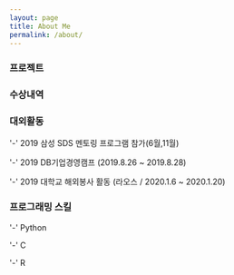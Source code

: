 ```yaml
---
layout: page
title: About Me
permalink: /about/
---
```



### 프로젝트


### 수상내역


### 대외활동
'-' 2019 삼성 SDS 멘토링 프로그램 참가(6월,11월)

'-' 2019 DB기업경영캠프 (2019.8.26 ~ 2019.8.28)

'-' 2019 대학교 해외봉사 활동 (라오스 / 2020.1.6 ~ 2020.1.20)


### 프로그래밍 스킬
'-' Python

'-' C

'-' R

